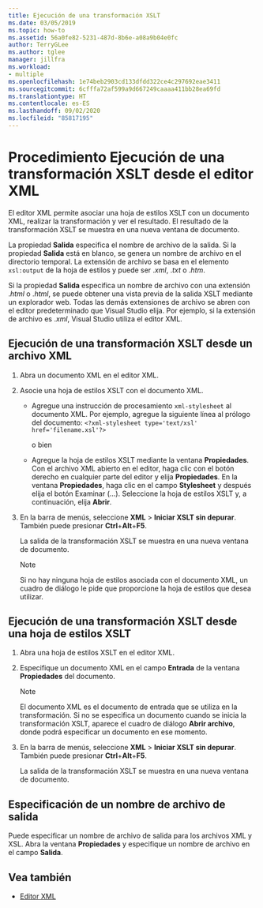 ```yaml
---
title: Ejecución de una transformación XSLT
ms.date: 03/05/2019
ms.topic: how-to
ms.assetid: 56a0fe82-5231-487d-8b6e-a08a9b04e0fc
author: TerryGLee
ms.author: tglee
manager: jillfra
ms.workload:
- multiple
ms.openlocfilehash: 1e74beb2903cd133dfdd322ce4c297692eae3411
ms.sourcegitcommit: 6cfffa72af599a9d667249caaaa411bb28ea69fd
ms.translationtype: HT
ms.contentlocale: es-ES
ms.lasthandoff: 09/02/2020
ms.locfileid: "85817195"
---
```

# <a name="how-to-execute-an-xslt-transformation-from-the-xml-editor"></a>Procedimiento Ejecución de una transformación XSLT desde el editor XML

El editor XML permite asociar una hoja de estilos XSLT con un documento XML, realizar la transformación y ver el resultado. El resultado de la transformación XSLT se muestra en una nueva ventana de documento.

La propiedad **Salida** especifica el nombre de archivo de la salida. Si la propiedad **Salida** está en blanco, se genera un nombre de archivo en el directorio temporal. La extensión de archivo se basa en el elemento `xsl:output` de la hoja de estilos y puede ser .*xml*, .*txt* o .*htm*.

Si la propiedad **Salida** especifica un nombre de archivo con una extensión .*html* o .*html*, se puede obtener una vista previa de la salida XSLT mediante un explorador web. Todas las demás extensiones de archivo se abren con el editor predeterminado que Visual Studio elija. Por ejemplo, si la extensión de archivo es .*xml*, Visual Studio utiliza el editor XML.

## <a name="execute-an-xslt-transformation-from-an-xml-file"></a>Ejecución de una transformación XSLT desde un archivo XML

1. Abra un documento XML en el editor XML.

2. Asocie una hoja de estilos XSLT con el documento XML.

    - Agregue una instrucción de procesamiento `xml-stylesheet` al documento XML. Por ejemplo, agregue la siguiente línea al prólogo del documento: `<?xml-stylesheet type='text/xsl' href='filename.xsl'?>`

       o bien

    - Agregue la hoja de estilos XSLT mediante la ventana **Propiedades**. Con el archivo XML abierto en el editor, haga clic con el botón derecho en cualquier parte del editor y elija **Propiedades**. En la ventana **Propiedades**, haga clic en el campo **Stylesheet** y después elija el botón Examinar (...). Seleccione la hoja de estilos XSLT y, a continuación, elija **Abrir**.

3. En la barra de menús, seleccione **XML** > **Iniciar XSLT sin depurar**. También puede presionar **Ctrl**+**Alt**+**F5**.

   La salida de la transformación XSLT se muestra en una nueva ventana de documento.

   > [!NOTE]
   > Si no hay ninguna hoja de estilos asociada con el documento XML, un cuadro de diálogo le pide que proporcione la hoja de estilos que desea utilizar.

## <a name="execute-an-xslt-transformation-from-an-xslt-style-sheet"></a>Ejecución de una transformación XSLT desde una hoja de estilos XSLT

1. Abra una hoja de estilos XSLT en el editor XML.

2. Especifique un documento XML en el campo **Entrada** de la ventana **Propiedades** del documento.

   > [!NOTE]
   > El documento XML es el documento de entrada que se utiliza en la transformación. Si no se especifica un documento cuando se inicia la transformación XSLT, aparece el cuadro de diálogo **Abrir archivo**, donde podrá especificar un documento en ese momento.

3. En la barra de menús, seleccione **XML** > **Iniciar XSLT sin depurar**. También puede presionar **Ctrl**+**Alt**+**F5**.

   La salida de la transformación XSLT se muestra en una nueva ventana de documento.

## <a name="specify-an-output-file-name"></a>Especificación de un nombre de archivo de salida

Puede especificar un nombre de archivo de salida para los archivos XML y XSL. Abra la ventana **Propiedades** y especifique un nombre de archivo en el campo **Salida**.

## <a name="see-also"></a>Vea también

- [Editor XML](../xml-tools/xml-editor.md)
